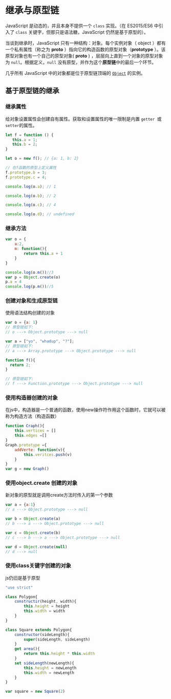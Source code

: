 # 继承与原型链

JavaScript 是动态的，并且本身不提供一个 `class` 实现。（在 ES2015/ES6 中引入了 `class` 关键字，但那只是语法糖，JavaScript 仍然是基于原型的）。

当谈到继承时，JavaScript 只有一种结构：对象。每个实例对象（ object ）都有一个私有属性（称之为 __proto__ ）指向它的构造函数的原型对象（**prototype** ）。该原型对象也有一个自己的原型对象( __proto__ ) ，层层向上直到一个对象的原型对象为 `null`。根据定义，`null` 没有原型，并作为这个**原型链**中的最后一个环节。

几乎所有 JavaScript 中的对象都是位于原型链顶端的 [`Object`](https://developer.mozilla.org/zh-CN/docs/Web/JavaScript/Reference/Global_Objects/Object) 的实例。



## 基于原型链的继承

### 继承属性

给对象设置属性会创建自有属性。获取和设置属性的唯一限制是内置 `getter `或 `setter`的属性。

```js
let f = function () {
   this.a = 1;
   this.b = 2;
}

let o = new f(); // {a: 1, b: 2}

// 在f函数的原型上定义属性
f.prototype.b = 3;
f.prototype.c = 4;

console.log(o.a); // 1

console.log(o.b); // 2

console.log(o.c); // 4

console.log(o.d); // undefined

```

### 继承方法

```js
var o = {
    a:2,
    m: function(){
        return this.a + 1
    }
}

console.log(o.m())//3
var p = Object.create(o)
p.a = 4
console.log(p.m())//5
```

### 创建对象和生成原型链

使用语法结构创建的对象

```js
var o = {a: 1}
// 原型链如下:
// o ---> Object.prototype ---> null

var a = ["yo", "whadup", "?"];
// 原型链如下:
// a ---> Array.prototype ---> Object.prototype ---> null

function f(){
  return 2;
}

// 原型链如下:
// f ---> Function.prototype ---> Object.prototype ---> null
```

### 使用构造器创建的对象

在js中，构造器是一个普通的函数，使用new操作符作用这个函数时，它就可以被称为构造方法（构造函数）

```js
function Craph(){
    this.vertices = []
    this.edges =[]
}
Graph.prototype ={
    addVerte: function(v){
        this.veritces.push(v)
    }
}
var g = new Graph()
```



### 使用object.create 创建的对象

新对象的原型就是调用create方法时传入的第一个参数

```js
var a = {a:1}
// a ---> Object.prototype ---> null

var b = Object.create(a)
// b ---> a ---> Object.prototype ---> null

var c = Object.create(b)
// c ---> b ---> a ---> Object.prototype ---> null

var d = Object.create(null)
// d ---> null
```

### 使用class关键字创建的对象

js仍旧是基于原型

```js
"use strict"

class Polygon{
    constructir(height, width){
        this.height = height
        this.width = width
    }
}

class Square extends Polygon{
    constructor(sideLength){
        super(sideLength, sideLength)
    }
    get area(){
        return this.height * this.width
    }
    set sideLength(newLength){
        this.height = newLength
        this.width = newLength
    }
}

var square = new Square(2)
```





